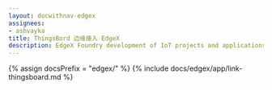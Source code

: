 ```yaml
---
layout: docwithnav-edgex
assignees:
- ashvayka
title: ThingsBord 边缘接入 EdgeX
description: EdgeX Foundry development of IoT projects and applications.
---
```


{% assign docsPrefix = "edgex/" %}
{% include docs/edgex/app/link-thingsboard.md %}

